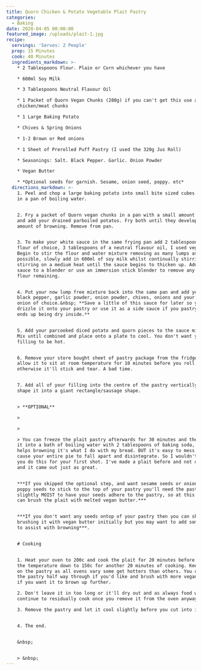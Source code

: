```yaml
---
title: Quorn Chicken & Potato Vegetable Plait Pastry
categories:
  - Baking
date: 2020-04-05 00:00:00
featured_image: /uploads/plait-1.jpg
recipe:
  servings: 'Serves: 2 People'
  prep: 15 Minutes
  cook: 40 Minutes
  ingredients_markdown: >-
    * 2 Tablespoons Flour. Plain or Corn whichever you have

    * 600ml Soy Milk

    * 3 Tablespoons Neutral Flavour Oil

    * 1 Packet of Quorn Vegan Chunks (280g) if you can't get this use any vegan
    chicken/meat chunks

    * 1 Large Baking Potato

    * Chives & Spring Onions

    * 1-2 Brown or Red onions

    * 1 Sheet of Prerolled Puff Pastry (I used the 320g Jus Roll)

    * Seasonings: Salt. Black Pepper. Garlic. Onion Powder

    * Vegan Butter

    * *Optional seeds for garnish. Sesame, onion seed, poppy. etc*
  directions_markdown: >-
    1. Peel and chop a large baking potato into small bite sized cubes. Parboil
    in a pan of boiling water.


    2. Fry a packet of Quorn vegan chunks in a pan with a small amount of oil
    and add your drained parboiled potatos. Fry both until they develop a light
    amount of browning. Remove from pan.


    3. To make your white sauce in the same frying pan add 2 tablespoons of your
    flour of choice, 3 tablespoons of a neutral flavour oil, I used vegetable.
    Begin to stir the flour and water mixture removing as many lumps as
    possible, slowly add in 600ml of soy milk whilst continually stirring. Keep
    stirring on a medium heat until the sauce begins to thicken up. Add your
    sauce to a blender or use an immersion stick blender to remove any lumps of
    flour remaining.


    4. Put your now lump free mixture back into the same pan and add your salt,
    black pepper, garlic powder, onion powder, chives, onions and your regular
    onion of choice.&nbsp; **Save a little of this sauce for later so you can
    drizzle it onto your pastry or use it as a side sauce if you pastry filling
    ends up being dry inside.**


    5. Add your parcooked diced potato and quorn pieces to the sauce mixture.
    Mix until combined and place onto a plate to cool. You don't want your
    filling to be hot.


    6. Remove your store bought sheet of pastry package from the fridge and
    allow it to sit at room temperature for 10 minutes before you roll it out,
    otherwise it'll stick and tear. A bad time.


    7. Add all of your filling into the centre of the pastry vertically and
    shape it into a giant rectangle/sausage shape.


    > **OPTIONAL**

    >

    >

    > You can freeze the plait pastry afterwards for 30 minutes and then place
    it into a bath of boiling water with 2 tablespoons of baking soda, this
    helps browning it's what I do with my bread. BUT it's easy to mess up and
    cause your entire pie to fall apart and disintegrate. So I wouldn't advise
    you do this for your first shot. I've made a plait before and not done this
    and it came out just as great.


    ***If you skipped the optional step, and want sesame seeds or onion seeds or
    poppy seeds to stick to the top of your pastry you'll need the pastry to be
    slightly MOIST to have your seeds adhere to the pastry, so at this point you
    can brush the plait with melted vegan butter.***


    ***If you don't want any seeds ontop of your pastry then you can skip
    brushing it with vegan butter initially but you may want to add some mid way
    to assist with browning***.


    # Cooking


    1. Heat your oven to 200c and cook the plait for 20 minutes before dropping
    the temperature down to 150c for another 20 minutes of cooking. Keep an eye
    on the pastry as all ovens vary some get hotters than others. You can remove
    the pastry half way through if you'd like and brush with more vegan butter
    if you want it to brown up further.

    2. Don't leave it in too long or it'll dry out and as always food will
    continue to residually cook once you remove it from the oven anyway.

    3. Remove the pastry and let it cool slightly before you cut into it.


    4. The end.


    &nbsp;


    > &nbsp;
---
```


